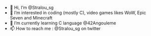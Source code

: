 - 👋 Hi, I’m @Stralou_sg
- 👀 I’m interested in coding (mostly C), video games likes WoW, Epic Seven and Minecraft
- 🌱 I’m currently learning C language @42Angouleme
- 📫 How to reach me : @Stralou_sg on twitter

<!---
qstrql/qstrql is a ✨ special ✨ repository because its `README.md` (this file) appears on your GitHub profile.
You can click the Preview link to take a look at your changes.
--->

